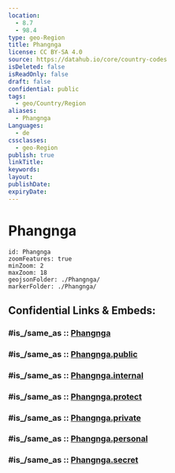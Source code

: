 ```yaml
---
location:
  - 8.7
  - 98.4
type: geo-Region
title: Phangnga
license: CC BY-SA 4.0
source: https://datahub.io/core/country-codes
isDeleted: false
isReadOnly: false
draft: false
confidential: public
tags:
  - geo/Country/Region
aliases:
  - Phangnga
Languages:
  - de
cssclasses:
  - geo-Region
publish: true
linkTitle:
keywords:
layout:
publishDate:
expiryDate:
---
```


# Phangnga

```leaflet
id: Phangnga
zoomFeatures: true 
minZoom: 2 
maxZoom: 18
geojsonFolder: ./Phangnga/
markerFolder: ./Phangnga/
```


## Confidential Links & Embeds: 

### #is_/same_as :: [Phangnga](/_Standards/Earth/Continent/Asia/Asia~South~East/Thailand/Provinces~Thailand/Phangnga.md) 

### #is_/same_as :: [Phangnga.public](/_public/Earth/Continent/Asia/Asia~South~East/Thailand/Provinces~Thailand/Phangnga.public.md) 

### #is_/same_as :: [Phangnga.internal](/_internal/Earth/Continent/Asia/Asia~South~East/Thailand/Provinces~Thailand/Phangnga.internal.md) 

### #is_/same_as :: [Phangnga.protect](/_protect/Earth/Continent/Asia/Asia~South~East/Thailand/Provinces~Thailand/Phangnga.protect.md) 

### #is_/same_as :: [Phangnga.private](/_private/Earth/Continent/Asia/Asia~South~East/Thailand/Provinces~Thailand/Phangnga.private.md) 

### #is_/same_as :: [Phangnga.personal](/_personal/Earth/Continent/Asia/Asia~South~East/Thailand/Provinces~Thailand/Phangnga.personal.md) 

### #is_/same_as :: [Phangnga.secret](/_secret/Earth/Continent/Asia/Asia~South~East/Thailand/Provinces~Thailand/Phangnga.secret.md)

